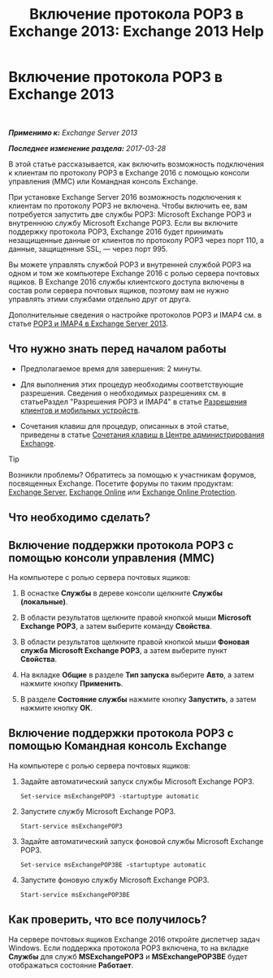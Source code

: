 ﻿---
title: 'Включение протокола POP3 в Exchange 2013: Exchange 2013 Help'
TOCTitle: Включение протокола POP3
ms:assetid: e226a5f1-429d-4046-b925-da6cc151709e
ms:mtpsurl: https://technet.microsoft.com/ru-ru/library/Bb124934(v=EXCHG.150)
ms:contentKeyID: 50489373
ms.date: 04/30/2018
mtps_version: v=EXCHG.150
ms.translationtype: HT
---

# Включение протокола POP3 в Exchange 2013

 

_**Применимо к:** Exchange Server 2013_

_**Последнее изменение раздела:** 2017-03-28_

В этой статье рассказывается, как включить возможность подключения к клиентам по протоколу POP3 в Exchange 2016 с помощью консоли управления (MMC) или Командная консоль Exchange.

При установке Exchange Server 2016 возможность подключения к клиентам по протоколу POP3 не включена. Чтобы включить ее, вам потребуется запустить две службы POP3: Microsoft Exchange POP3 и внутреннюю службу Microsoft Exchange POP3. Если вы включите поддержку протокола POP3, Exchange 2016 будет принимать незащищенные данные от клиентов по протоколу POP3 через порт 110, а данные, защищенные SSL, — через порт 995.

Вы можете управлять службой POP3 и внутренней службой POP3 на одном и том же компьютере Exchange 2016 с ролью сервера почтовых ящиков. В Exchange 2016 службы клиентского доступа включены в состав роли сервера почтовых ящиков, поэтому вам не нужно управлять этими службами отдельно друг от друга.

Дополнительные сведения о настройке протоколов POP3 и IMAP4 см. в статье [POP3 и IMAP4 в Exchange Server 2013](pop3-and-imap4-in-exchange-server-2013-exchange-2013-help.md).

## Что нужно знать перед началом работы

  - Предполагаемое время для завершения: 2 минуты.

  - Для выполнения этих процедур необходимы соответствующие разрешения. Сведения о необходимых разрешениях см. в статьеРаздел "Разрешения POP3 и IMAP4" в статье [Разрешения клиентов и мобильных устройств](clients-and-mobile-devices-permissions-exchange-2013-help.md).

  - Сочетания клавиш для процедур, описанных в этой статье, приведены в статье [Сочетания клавиш в Центре администрирования Exchange](keyboard-shortcuts-in-the-exchange-admin-center-exchange-online-protection-help.md).

> [!TIP]  
> Возникли проблемы? Обратитесь за помощью к участникам форумов, посвященных Exchange. Посетите форумы по таким продуктам: <a href="https://go.microsoft.com/fwlink/p/?linkid=60612">Exchange Server</a>, <a href="https://go.microsoft.com/fwlink/p/?linkid=267542">Exchange Online</a> или <a href="https://go.microsoft.com/fwlink/p/?linkid=285351">Exchange Online Protection</a>.


## Что необходимо сделать?

## Включение поддержки протокола POP3 с помощью консоли управления (MMC)

На компьютере с ролью сервера почтовых ящиков:

1.  В оснастке **Службы** в дереве консоли щелкните **Службы (локальные)**.

2.  В области результатов щелкните правой кнопкой мыши **Microsoft Exchange POP3**, а затем выберите команду **Свойства**.

3.  В области результатов щелкните правой кнопкой мыши **Фоновая служба Microsoft Exchange POP3**, а затем выберите пункт **Свойства**.

4.  На вкладке **Общие** в разделе **Тип запуска** выберите **Авто**, а затем нажмите кнопку **Применить**.

5.  В разделе **Состояние службы** нажмите кнопку **Запустить**, а затем нажмите кнопку **ОК**.

## Включение поддержки протокола POP3 с помощью Командная консоль Exchange

На компьютере с ролью сервера почтовых ящиков:

1.  Задайте автоматический запуск службы Microsoft Exchange POP3.
    
        Set-service msExchangePOP3 -startuptype automatic

2.  Запустите службу Microsoft Exchange POP3.
    
        Start-service msExchangePOP3

3.  Задайте автоматический запуск фоновой службы Microsoft Exchange POP3.
    
        Set-service msExchangePOP3BE -startuptype automatic

4.  Запустите фоновую службу Microsoft Exchange POP3.
    
        Start-service msExchangePOP3BE

## Как проверить, что все получилось?

На сервере почтовых ящиков Exchange 2016 откройте диспетчер задач Windows. Если поддержка протокола POP3 включена, то на вкладке **Службы** для служб **MSExchangePOP3** и **MSExchangePOP3BE** будет отображаться состояние **Работает**.

